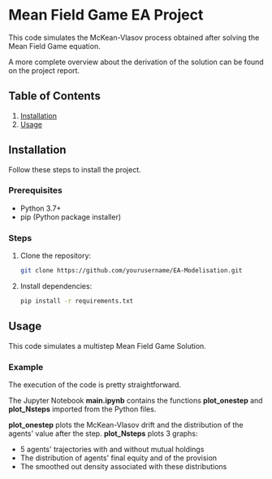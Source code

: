 # Mean Field Game EA Project

This code simulates the McKean-Vlasov process obtained after solving the Mean Field Game equation.

A more complete overview about the derivation of the solution can be found on the project report.

## Table of Contents

1. [Installation](#installation)
2. [Usage](#usage)

## Installation

Follow these steps to install the project.

### Prerequisites

- Python 3.7+
- pip (Python package installer)

### Steps

1. Clone the repository:

   ```bash
   git clone https://github.com/yourusername/EA-Modelisation.git

   ```

2. Install dependencies:
   ```bash
   pip install -r requirements.txt
   ```

## Usage

This code simulates a multistep Mean Field Game Solution.

### Example

The execution of the code is pretty straightforward.

The Jupyter Notebook **main.ipynb** contains the functions **plot_onestep** and **plot_Nsteps** imported from the Python files.

**plot_onestep** plots the McKean-Vlasov drift and the distribution of the agents' value after the step.
**plot_Nsteps** plots 3 graphs:

- 5 agents' trajectories with and without mutual holdings
- The distribution of agents' final equity and of the provision
- The smoothed out density associated with these distributions
